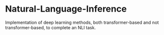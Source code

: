 # Natural-Language-Inference
Implementation of deep learning methods, both transformer-based and not transformer-based, to complete an NLI task. 

